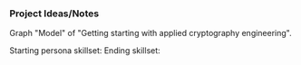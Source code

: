 ### Project Ideas/Notes

Graph "Model" of "Getting starting with applied cryptography engineering".

Starting persona skillset:
Ending skillset:
